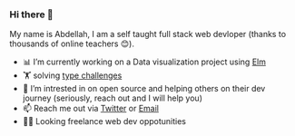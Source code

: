 ### Hi there 👋

My name is Abdellah, I am a self taught full stack web devloper (thanks to thousands of online teachers 😊).

- 📊 I’m currently working on a Data visualization project using [Elm](https://elm-lang.org/)
- 🏋️ solving [type challenges](https://github.com/type-challenges/type-challenges)
- 👯 I’m intrested in on open source and helping others on their dev journey (seriously, reach out and I will help you)
- 📫 Reach me out via [Twitter](https://twitter.com/_hariti) or [Email](mailto:abdellahdevelops@gmail.com)
- 👨‍💻 Looking freelance web dev oppotunities
